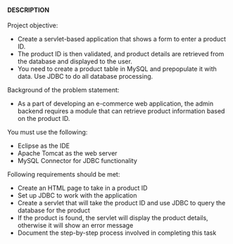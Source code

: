 #### DESCRIPTION

Project objective:
* Create a servlet-based application that shows a form to enter a product ID. 
* The product ID is then validated, and product details are retrieved from the database and displayed to the user. 
* You need to create a product table in MySQL and prepopulate it with data. Use JDBC to do all database processing.


Background of the problem statement:
* As a part of developing an e-commerce web application, the admin backend requires a module that can retrieve product information based on the product ID.


You must use the following:

*    Eclipse as the IDE
*    Apache Tomcat as the web server
*    MySQL Connector for JDBC functionality


Following requirements should be met:

*    Create an HTML page to take in a product ID
*    Set up JDBC to work with the application
*    Create a servlet that will take the product ID and use JDBC to query the database for the product
*    If the product is found, the servlet will display the product details, otherwise it will show an error message
*    Document the step-by-step process involved in completing this task
